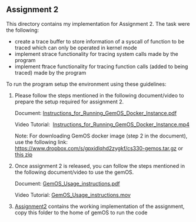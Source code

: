 ## Assignment 2
This directory contains my implementation for Assignment 2. The task were the following:
- create a trace buffer to store information of a syscall of function to be traced which can only be operated in kernel mode
- implement strace functionality for tracing system calls made by the program
- implement ftrace functionality for tracing function calls (added to being traced) made by the program

To run the program setup the environment using these guidelines:
1) Please follow the steps mentioned in the following document/video to prepare the setup required for assignment 2.

    Document: [Instructions_for_Running_GemOS_Docker_Instance.pdf](./setup/Instructions_for_Running_GemOS_Docker_Instance.pdf)

    Video Tutorial:  [Instructions_for_Running_GemOS_Docker_Instance.mp4](https://www.dropbox.com/scl/fi/vljqys8ra94881fzi0foh/gemOS_set_up.mp4?rlkey=rtbvesylhvu5mb7ifrm0j2ac8&dl=0)

    Note: For downloading GemOS docker image (step 2 in the document), use the following link: https://www.dropbox.com/s/gpxidlqhd2zygkf/cs330-gemos.tar.gz or [this zip](./setup/cs330-gemos.tar.gz)

2) Once assignment 2 is released, you can follow the steps mentioned in the following document/video to use the gemOS.

    Document: [GemOS_Usage_instructions.pdf](./setup/GemOS_Usage_instructions.pdf)

    Video Tutorial: [GemOS_Usage_instructions.mov](https://www.dropbox.com/scl/fi/ftzhfq4nid4gvozx16ezw/running_gemOS.mov?rlkey=rk22p226npaqob1hnkd6lf9bq&dl=0)

3. [Assignment2](./Assignment2/) contains the working implementation of the assignment, copy this folder to the home of gemOS to run the code